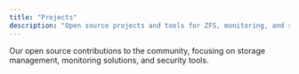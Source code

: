 ```yaml
---
title: "Projects"
description: "Open source projects and tools for ZFS, monitoring, and security."
---
```


Our open source contributions to the community, focusing on storage management, monitoring solutions, and security tools.